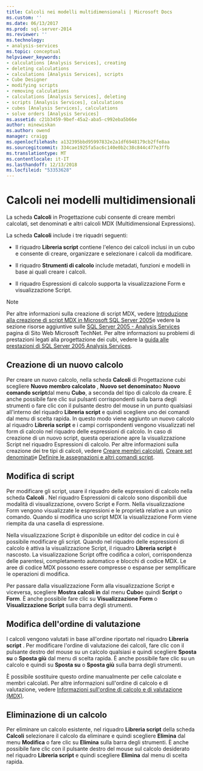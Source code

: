 ```yaml
---
title: Calcoli nei modelli multidimensionali | Microsoft Docs
ms.custom: ''
ms.date: 06/13/2017
ms.prod: sql-server-2014
ms.reviewer: ''
ms.technology:
- analysis-services
ms.topic: conceptual
helpviewer_keywords:
- calculations [Analysis Services], creating
- deleting calculations
- calculations [Analysis Services], scripts
- Cube Designer
- modifying scripts
- removing calculations
- calculations [Analysis Services], deleting
- scripts [Analysis Services], calculations
- cubes [Analysis Services], calculations
- solve orders [Analysis Services]
ms.assetid: c21b3459-9bef-45a2-aba5-c992eba5b66e
author: minewiskan
ms.author: owend
manager: craigg
ms.openlocfilehash: a132395bbd95997832e2a1df6948179cb2ffe8aa
ms.sourcegitcommit: 334cae1925fa5ac6c140e0b2c38c844c477e3ffb
ms.translationtype: MT
ms.contentlocale: it-IT
ms.lasthandoff: 12/13/2018
ms.locfileid: "53353628"
---
```

# <a name="calculations-in-multidimensional-models"></a>Calcoli nei modelli multidimensionali
  La scheda **Calcoli** in Progettazione cubi consente di creare membri calcolati, set denominati e altri calcoli MDX (Multidimensional Expressions).  
  
 La scheda **Calcoli** include i tre riquadri seguenti:  
  
-   Il riquadro **Libreria script** contiene l'elenco dei calcoli inclusi in un cubo e consente di creare, organizzare e selezionare i calcoli da modificare.  
  
-   Il riquadro **Strumenti di calcolo** include metadati, funzioni e modelli in base ai quali creare i calcoli.  
  
-   Il riquadro Espressioni di calcolo supporta la visualizzazione Form e visualizzazione Script.  
  
> [!NOTE]  
>  Per altre informazioni sulla creazione di script MDX, vedere [Introduzione alla creazione di script MDX in Microsoft SQL Server 2005](https://go.microsoft.com/fwlink/?LinkId=81892)e vedere la sezione risorse aggiuntive sulle [SQL Server 2005 - Analysis Services](https://go.microsoft.com/fwlink/?LinkId=80853) pagina di Sito Web Microsoft TechNet. Per altre informazioni su problemi di prestazioni legati alla progettazione dei cubi, vedere la [guida alle prestazioni di SQL Server 2005 Analysis Services](https://go.microsoft.com/fwlink/?LinkId=81621).  
  
## <a name="creating-a-new-calculation"></a>Creazione di un nuovo calcolo  
 Per creare un nuovo calcolo, nella scheda **Calcoli** di Progettazione cubi scegliere **Nuovo membro calcolato** , **Nuovo set denominato**o **Nuovo comando script**dal menu **Cubo**, a seconda del tipo di calcolo da creare. È anche possibile fare clic sui pulsanti corrispondenti sulla barra degli strumenti o fare clic con il pulsante destro del mouse in un punto qualsiasi all'interno del riquadro **Libreria script** e quindi scegliere uno dei comandi dal menu di scelta rapida. In questo modo viene aggiunto un nuovo calcolo al riquadro **Libreria script** e i campi corrispondenti vengono visualizzati nel form di calcolo nel riquadro delle espressioni di calcolo. In caso di creazione di un nuovo script, questa operazione apre la visualizzazione Script nel riquadro Espressioni di calcolo. Per altre informazioni sulla creazione dei tre tipi di calcoli, vedere [Creare membri calcolati](create-calculated-members.md), [Creare set denominati](create-named-sets.md)e [Definire le assegnazioni e altri comandi script](define-assignments-and-other-script-commands.md).  
  
## <a name="editing-scripts"></a>Modifica di script  
 Per modificare gli script, usare il riquadro delle espressioni di calcolo nella scheda **Calcoli** . Nel riquadro Espressioni di calcolo sono disponibili due modalità di visualizzazione, ovvero Script e Form. Nella visualizzazione Form vengono visualizzate le espressioni e le proprietà relative a un unico comando. Quando si modifica uno script MDX la visualizzazione Form viene riempita da una casella di espressione.  
  
 Nella visualizzazione Script è disponibile un editor del codice in cui è possibile modificare gli script. Quando nel riquadro delle espressioni di calcolo è attiva la visualizzazione Script, il riquadro **Libreria script** è nascosto. La visualizzazione Script offre codifica a colori, corrispondenza delle parentesi, completamento automatico e blocchi di codice MDX. Le aree di codice MDX possono essere compresse o espanse per semplificare le operazioni di modifica.  
  
 Per passare dalla visualizzazione Form alla visualizzazione Script e viceversa, scegliere **Mostra calcoli in** dal menu **Cubo**e quindi **Script** o **Form**. È anche possibile fare clic su **Visualizzazione Form** o **Visualizzazione Script** sulla barra degli strumenti.  
  
## <a name="changing-solve-order"></a>Modifica dell'ordine di valutazione  
 I calcoli vengono valutati in base all'ordine riportato nel riquadro **Libreria script** . Per modificare l'ordine di valutazione dei calcoli, fare clic con il pulsante destro del mouse su un calcolo qualsiasi e quindi scegliere **Sposta su** o **Sposta giù** dal menu di scelta rapida. È anche possibile fare clic su un calcolo e quindi su **Sposta su** o **Sposta giù** sulla barra degli strumenti.  
  
 È possibile sostituire questo ordine manualmente per celle calcolate e membri calcolati. Per altre informazioni sull'ordine di calcolo e di valutazione, vedere [Informazioni sull'ordine di calcolo e di valutazione &#40;MDX&#41;](mdx/mdx-data-manipulation-understanding-pass-order-and-solve-order.md).  
  
## <a name="deleting-a-calculation"></a>Eliminazione di un calcolo  
 Per eliminare un calcolo esistente, nel riquadro **Libreria script** della scheda **Calcoli** selezionare il calcolo da eliminare e quindi scegliere **Elimina** dal menu **Modifica** o fare clic su **Elimina** sulla barra degli strumenti. È anche possibile fare clic con il pulsante destro del mouse sul calcolo desiderato nel riquadro **Libreria script** e quindi scegliere **Elimina** dal menu di scelta rapida.  
  
  

